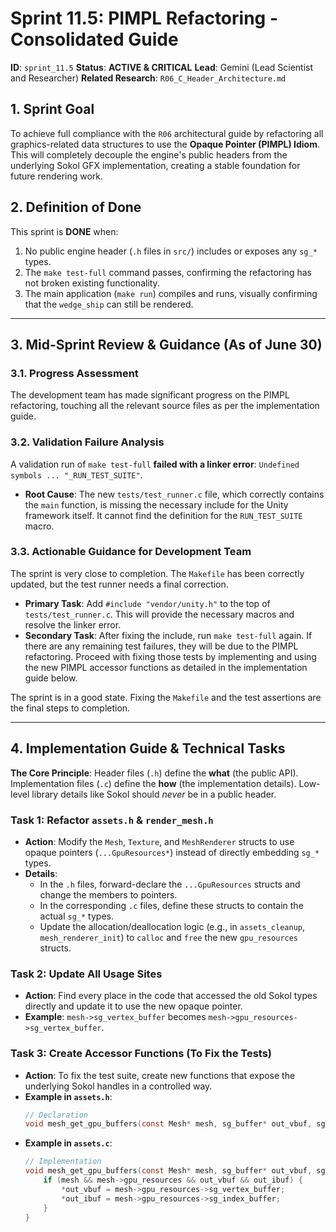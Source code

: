 # Sprint 11.5: PIMPL Refactoring - Consolidated Guide

**ID**: `sprint_11.5`
**Status**: **ACTIVE & CRITICAL**
**Lead**: Gemini (Lead Scientist and Researcher)
**Related Research**: `R06_C_Header_Architecture.md`

## 1. Sprint Goal

To achieve full compliance with the `R06` architectural guide by refactoring all graphics-related data structures to use the **Opaque Pointer (PIMPL) Idiom**. This will completely decouple the engine's public headers from the underlying Sokol GFX implementation, creating a stable foundation for future rendering work.

## 2. Definition of Done

This sprint is **DONE** when:
1.  No public engine header (`.h` files in `src/`) includes or exposes any `sg_*` types.
2.  The `make test-full` command passes, confirming the refactoring has not broken existing functionality.
3.  The main application (`make run`) compiles and runs, visually confirming that the `wedge_ship` can still be rendered.

---

## 3. Mid-Sprint Review & Guidance (As of June 30)

### 3.1. Progress Assessment
The development team has made significant progress on the PIMPL refactoring, touching all the relevant source files as per the implementation guide.

### 3.2. Validation Failure Analysis
A validation run of `make test-full` **failed with a linker error**: `Undefined symbols ... "_RUN_TEST_SUITE"`.

*   **Root Cause**: The new `tests/test_runner.c` file, which correctly contains the `main` function, is missing the necessary include for the Unity framework itself. It cannot find the definition for the `RUN_TEST_SUITE` macro.

### 3.3. Actionable Guidance for Development Team

The sprint is very close to completion. The `Makefile` has been correctly updated, but the test runner needs a final correction.

*   **Primary Task**: Add `#include "vendor/unity.h"` to the top of `tests/test_runner.c`. This will provide the necessary macros and resolve the linker error.
*   **Secondary Task**: After fixing the include, run `make test-full` again. If there are any remaining test failures, they will be due to the PIMPL refactoring. Proceed with fixing those tests by implementing and using the new PIMPL accessor functions as detailed in the implementation guide below.

The sprint is in a good state. Fixing the `Makefile` and the test assertions are the final steps to completion.

---

## 4. Implementation Guide & Technical Tasks

**The Core Principle**: Header files (`.h`) define the **what** (the public API). Implementation files (`.c`) define the **how** (the implementation details). Low-level library details like Sokol should *never* be in a public header.

### Task 1: Refactor `assets.h` & `render_mesh.h`
*   **Action**: Modify the `Mesh`, `Texture`, and `MeshRenderer` structs to use opaque pointers (`...GpuResources*`) instead of directly embedding `sg_*` types.
*   **Details**:
    *   In the `.h` files, forward-declare the `...GpuResources` structs and change the members to pointers.
    *   In the corresponding `.c` files, define these structs to contain the actual `sg_*` types.
    *   Update the allocation/deallocation logic (e.g., in `assets_cleanup`, `mesh_renderer_init`) to `calloc` and `free` the new `gpu_resources` structs.

### Task 2: Update All Usage Sites
*   **Action**: Find every place in the code that accessed the old Sokol types directly and update it to use the new opaque pointer.
*   **Example**: `mesh->sg_vertex_buffer` becomes `mesh->gpu_resources->sg_vertex_buffer`.

### Task 3: Create Accessor Functions (To Fix the Tests)
*   **Action**: To fix the test suite, create new functions that expose the underlying Sokol handles in a controlled way.
*   **Example in `assets.h`**:
    ```c
    // Declaration
    void mesh_get_gpu_buffers(const Mesh* mesh, sg_buffer* out_vbuf, sg_buffer* out_ibuf);
    ```
*   **Example in `assets.c`**:
    ```c
    // Implementation
    void mesh_get_gpu_buffers(const Mesh* mesh, sg_buffer* out_vbuf, sg_buffer* out_ibuf) {
        if (mesh && mesh->gpu_resources && out_vbuf && out_ibuf) {
            *out_vbuf = mesh->gpu_resources->sg_vertex_buffer;
            *out_ibuf = mesh->gpu_resources->sg_index_buffer;
        }
    }
    ```
